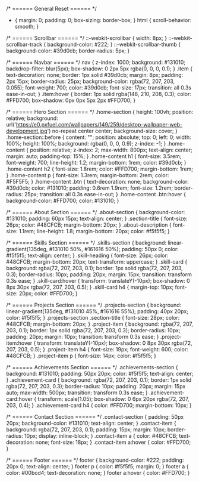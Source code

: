 /* ====== General Reset ====== */
* {
    margin: 0;
    padding: 0;
    box-sizing: border-box;
}
html {
    scroll-behavior: smooth;
}

/* ====== Scrollbar ====== */
::-webkit-scrollbar { width: 8px; }
::-webkit-scrollbar-track { background-color: #222; }
::-webkit-scrollbar-thumb {
    background-color: #39d0cb;
    border-radius: 5px;
}

/* ====== Navbar ====== */
nav {
    z-index: 1000;
    background: #131010;
    backdrop-filter: blur(5px);
    box-shadow: 0 2px 5px rgba(0, 0, 0, 0.1);
}
.item {
    text-decoration: none;
    border: 1px solid #39d0cb;
    margin: 8px;
    padding: 2px 15px;
    border-radius: 25px;
    background-color: rgba(72, 207, 203, 0.055);
    font-weight: 700;
    color: #39d0cb;
    font-size: 17px;
    transition: all 0.3s ease-in-out;
}
.item:hover {
    border: 1px solid rgba(148, 210, 208, 0.3);
    color: #FFD700;
    box-shadow: 0px 0px 5px 2px #FFD700;
}

/* ====== Hero Section ====== */
.home-section {
    height: 100vh;
    position: relative;
    background: url('https://e0.pxfuel.com/wallpapers/149/259/desktop-wallpaper-web-development.jpg') no-repeat center center;
    background-size: cover;
}
.home-section::before {
    content: "";
    position: absolute;
    top: 0; left: 0;
    width: 100%; height: 100%;
    background: rgba(0, 0, 0, 0.9);
    z-index: -1;
}
.home-content {
    position: relative;
    z-index: 2;
    max-width: 800px;
    text-align: center;
    margin: auto;
    padding-top: 15%;
}
.home-content h1 {
    font-size: 3.5rem;
    font-weight: 700;
    line-height: 1.2;
    margin-bottom: 1rem;
    color: #39d0cb;
}
.home-content h2 {
    font-size: 1.8rem;
    color: #FFD700;
    margin-bottom: 1rem;
}
.home-content p {
    font-size: 1.3rem;
    margin-bottom: 2rem;
    color: #F5F5F5;
}
.home-content .btn {
    text-decoration: none;
    background-color: #39d0cb;
    color: #131010;
    padding: 0.6rem 1.9rem;
    font-size: 1.2rem;
    border-radius: 25px;
    transition: all 0.3s ease-in-out;
}
.home-content .btn:hover {
    background-color: #FFD700;
    color: #131010;
}

/* ====== About Section ====== */
.about-section {
    background-color: #131010;
    padding: 60px 15px;
    text-align: center;
}
.section-title {
    font-size: 26px;
    color: #48CFCB;
    margin-bottom: 20px;
}
.about-description {
    font-size: 1.1rem;
    line-height: 1.8;
    margin-bottom: 20px;
    color: #f5f5f5;
}

/* ====== Skills Section ====== */
.skills-section {
    background: linear-gradient(135deg, #131010 50%, #161616 50%);
    padding: 50px 0;
    color: #f5f5f5;
    text-align: center;
}
.skill-heading {
    font-size: 26px;
    color: #48CFCB;
    margin-bottom: 20px;
    text-transform: uppercase;
}
.skill-card {
    background: rgba(72, 207, 203, 0.1);
    border: 1px solid rgba(72, 207, 203, 0.3);
    border-radius: 10px;
    padding: 20px;
    margin: 15px;
    transition: transform 0.3s ease;
}
.skill-card:hover {
    transform: translateY(-10px);
    box-shadow: 0 8px 30px rgba(72, 207, 203, 0.5);
}
.skill-card h4 {
    margin-top: 10px;
    font-size: 20px;
    color: #FFD700;
}

/* ====== Projects Section ====== */
.projects-section {
    background: linear-gradient(135deg, #131010 45%, #161616 55%);
    padding: 40px 20px;
    color: #f5f5f5;
}
.projects-section .section-title {
    font-size: 28px;
    color: #48CFCB;
    margin-bottom: 20px;
}
.project-item {
    background: rgba(72, 207, 203, 0.1);
    border: 1px solid rgba(72, 207, 203, 0.3);
    border-radius: 10px;
    padding: 20px;
    margin: 10px;
    transition: transform 0.3s ease;
}
.project-item:hover {
    transform: translateY(-10px);
    box-shadow: 0 8px 30px rgba(72, 207, 203, 0.5);
}
.project-item h4 {
    font-size: 19px;
    font-weight: 600;
    color: #48CFCB;
}
.project-item p {
    font-size: 14px;
    color: #f5f5f5;
}

/* ====== Achievements Section ====== */
.achievements-section {
    background: #131010;
    padding: 50px 20px;
    color: #f5f5f5;
    text-align: center;
}
.achievement-card {
    background: rgba(72, 207, 203, 0.1);
    border: 1px solid rgba(72, 207, 203, 0.3);
    border-radius: 10px;
    padding: 20px;
    margin: 15px auto;
    max-width: 500px;
    transition: transform 0.3s ease;
}
.achievement-card:hover {
    transform: scale(1.05);
    box-shadow: 0 6px 20px rgba(72, 207, 203, 0.4);
}
.achievement-card h4 {
    color: #FFD700;
    margin-bottom: 10px;
}

/* ====== Contact Section ====== */
.contact-section {
    padding: 50px 20px;
    background-color: #131010;
    text-align: center;
}
.contact-item {
    background: rgba(72, 207, 203, 0.1);
    padding: 15px;
    margin: 10px;
    border-radius: 10px;
    display: inline-block;
}
.contact-item a {
    color: #48CFCB;
    text-decoration: none;
    font-size: 18px;
}
.contact-item a:hover {
    color: #FFD700;
}

/* ====== Footer ====== */
footer {
    background-color: #222;
    padding: 20px 0;
    text-align: center;
}
footer p { color: #f5f5f5; margin: 0; }
footer a { color: #00bcd4; text-decoration: none; }
footer a:hover { color: #FFD700; }
